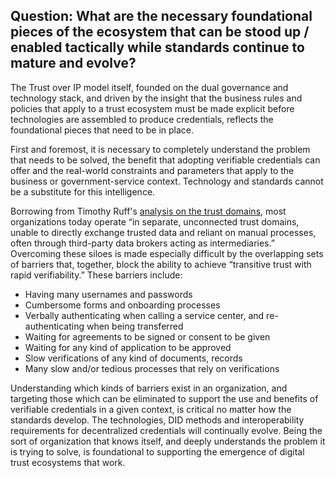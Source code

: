## Question: What are the necessary foundational pieces of the ecosystem that can be stood up / enabled tactically while standards continue to mature and evolve?

The Trust over IP model itself, founded on the dual governance and technology stack, and driven by the insight that the business rules and policies that apply to a trust ecosystem must be made explicit before technologies are assembled to produce credentials, reflects the foundational pieces that need to be in place.

First and foremost, it is necessary to completely understand the problem that needs to be solved, the benefit that adopting verifiable credentials can offer and the real-world constraints and parameters that apply to the business or government-service context. Technology and standards cannot be a substitute for this intelligence.

Borrowing from Timothy Ruff's [analysis on the trust domains](https://medium.com/@rufftimo/how-verifiable-credentials-bridge-trust-domains-97155d0f3c17), most organizations today operate “in separate, unconnected trust domains, unable to directly exchange trusted data and reliant on manual processes, often through third-party data brokers acting as intermediaries.” Overcoming these siloes is made especially difficult by the overlapping sets of barriers that, together, block the ability to achieve “transitive trust with rapid verifiability.” These barriers include:

* Having many usernames and passwords
* Cumbersome forms and onboarding processes
* Verbally authenticating when calling a service center, and re-authenticating when being transferred
* Waiting for agreements to be signed or consent to be given
* Waiting for any kind of application to be approved
* Slow verifications of any kind of documents, records
* Many slow and/or tedious processes that rely on verifications

Understanding which kinds of barriers exist in an organization, and targeting those which can be eliminated to support the use and benefits of verifiable credentials in a given context, is critical no matter how the standards develop. The technologies, DID methods and interoperability requirements for decentralized credentials will continually evolve. Being the sort of organization that knows itself, and deeply understands the problem it is trying to solve, is foundational to supporting the emergence of digital trust ecosystems that work.
